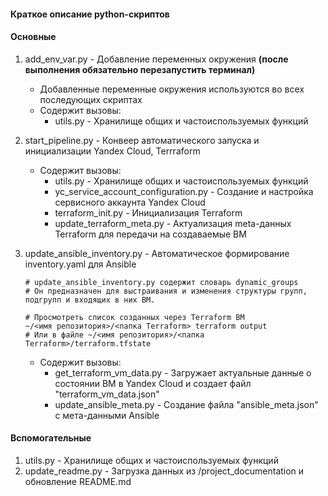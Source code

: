 #### Краткое описание python-скриптов

#### Основные
1. add_env_var.py - Добавление переменных окружения **(после выполнения обязательно перезапустить терминал)**
   - Добавленные переменные окружения используются во всех последующих скриптах
   - Содержит вызовы:
      - utils.py - Хранилище общих и частоиспользуемых функций 

2. start_pipeline.py - Конвеер автоматического запуска и инициализации Yandex Cloud, Terrraform
   - Содержит вызовы:
      - utils.py - Хранилище общих и частоиспользуемых функций 
      - yc_service_account_configuration.py - Создание и настройка сервисного аккаунта Yandex Cloud
      - terraform_init.py - Инициализация Terraform
      - update_terraform_meta.py - Актуализация meta-данных Terraform для передачи на создаваемые ВМ
3. update_ansible_inventory.py - Автоматическое формирование inventory.yaml для Ansible

       # update_ansible_inventory.py содержит словарь dynamic_groups
       # Он предназначен для выстраивания и изменения структуры групп, подгрупп и входящих в них ВМ.

       # Просмотреть список созданных через Terraform ВМ      
       ~/<имя репозитория>/<папка Terraform> terraform output 
       # Или в файле ~/<имя репозитория>/<папка Terraform>/terraform.tfstate

   - Содержит вызовы:
      - get_terraform_vm_data.py - Загружает актуальные данные о состоянии ВМ в Yandex Cloud и создает файл "terraform_vm_data.json"
      - update_ansible_meta.py - Создание файла "ansible_meta.json" с мета-данными Ansible

#### Вспомогательные

1. utils.py - Хранилище общих и частоиспользуемых функций
2. update_readme.py - Загрузка данных из /project_documentation и обновление README.md

